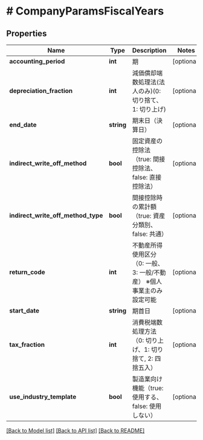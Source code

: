 # # CompanyParamsFiscalYears

## Properties

Name | Type | Description | Notes
------------ | ------------- | ------------- | -------------
**accounting_period** | **int** | 期 | [optional]
**depreciation_fraction** | **int** | 減価償却端数処理法(法人のみ)(0: 切り捨て、1: 切り上げ) | [optional]
**end_date** | **string** | 期末日（決算日） | [optional]
**indirect_write_off_method** | **bool** | 固定資産の控除法（true: 間接控除法、false: 直接控除法） | [optional]
**indirect_write_off_method_type** | **bool** | 間接控除時の累計額（true: 資産分類別、false: 共通） | [optional]
**return_code** | **int** | 不動産所得使用区分（0: 一般、3: 一般/不動産） ※個人事業主のみ設定可能 | [optional]
**start_date** | **string** | 期首日 | [optional]
**tax_fraction** | **int** | 消費税端数処理方法（0: 切り上げ、1: 切り捨て, 2: 四捨五入） | [optional]
**use_industry_template** | **bool** | 製造業向け機能（true: 使用する、false: 使用しない） | [optional]

[[Back to Model list]](../../README.md#models) [[Back to API list]](../../README.md#endpoints) [[Back to README]](../../README.md)
